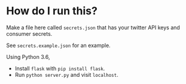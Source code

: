 # How do I run this?

Make a file here called `secrets.json` that has your twitter API keys and consumer secrets.

See `secrets.example.json` for an example.

Using Python 3.6, 

- Install `flask` with `pip install flask`.
- Run `python server.py` and visit `localhost`.